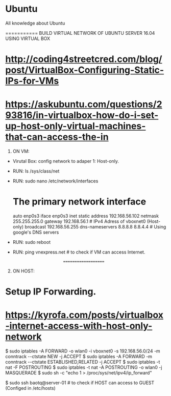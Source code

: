 # Ubuntu
All knowledge about Ubuntu

=========== BUILD VIRTUAL NETWORK OF UBUNTU SERVER 16.04 USING VIRTUAL BOX

# http://coding4streetcred.com/blog/post/VirtualBox-Configuring-Static-IPs-for-VMs
# https://askubuntu.com/questions/293816/in-virtualbox-how-do-i-set-up-host-only-virtual-machines-that-can-access-the-in

1. ON VM:

+ Virutal Box: config network to adaper 1: Host-only.

+ RUN: ls /sys/class/net

+ RUN: sudo nano /etc/network/interfaces
  # The primary network interface
  auto enp0s3
  iface enp0s3 inet static
    address 192.168.56.102
    netmask 255.255.255.0
    gateway  192.168.56.1 # IPv4 Adress of vboxnet0 (Host-only)
    broadcast 192.168.56.255
    dns-nameservers 8.8.8.8 8.8.4.4 # Using google's DNS servers
	
+ RUN: sudo reboot

+ RUN: ping vnexpress.net # to check if VM can access Internet.

                            ==================
	
2. ON HOST:
# Setup IP Forwarding.
# https://kyrofa.com/posts/virtualbox-internet-access-with-host-only-network

$ sudo iptables -A FORWARD -o wlan0 -i vboxnet0 -s 192.168.56.0/24 -m conntrack --ctstate NEW -j ACCEPT
$ sudo iptables -A FORWARD -m conntrack --ctstate ESTABLISHED,RELATED -j ACCEPT
$ sudo iptables -t nat -F POSTROUTING
$ sudo iptables -t nat -A POSTROUTING -o wlan0 -j MASQUERADE
$ sudo sh -c "echo 1 > /proc/sys/net/ipv4/ip_forward"
	
$ sudo ssh baotq@server-01 # to check if HOST can access to GUEST (Configed in /etc/hosts)
